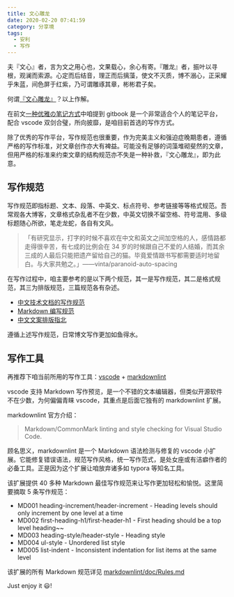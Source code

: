 ```yaml
---
title: 文心雕龙
date: 2020-02-20 07:41:59
category: 分享境
tags:
  - 安利
  - 写作
---
```


夫『文心』者，言为文之用心也，文果载心，余心有寄。『雕龙』者，振叶以寻根，观澜而索源。心定而后结音，理正而后摛藻，使文不灭质，博不溺心，正采耀乎朱蓝，间色屏于红紫，乃可谓雕琢其章，彬彬君子矣。

何谓[『文心雕龙』](https://www.zhihu.com/question/19631406/answer/555966763)？以上作解。

在前文[一种优雅の笔记方式](https://chanshiyu.com/#/post/99)中咱提到 gitbook 是一个非常适合个人的笔记平台，配合 vscode 双剑合璧，所向披靡，是咱目前首选的写作方式。

除了优秀的写作平台，写作规范也很重要，作为完美主义和强迫症晚期患者，遵循严格的写作标准，对文章创作亦大有裨益。可能没有足够的词藻堆砌斐然的文章，但用严格的标准来约束文章的结构规范亦不失是一种补救，『文心雕龙』，即为此意。

## 写作规范

写作规范即指标题、文本、段落、中英文、标点符号、参考链接等等格式规范。吾常观各大博客，文章格式杂乱者不在少数，中英文切换不留空格、符号混用、多级标题随心所欲，笔走龙蛇，各自有文风。

> 「有研究显示，打字的时候不喜欢在中文和英文之间加空格的人，感情路都走得很辛苦，有七成的比例会在 34 岁的时候跟自己不爱的人结婚，而其余三成的人最后只能把遗产留给自己的猫。毕竟爱情跟书写都需要适时地留白。与大家共勉之。」——vinta/paranoid-auto-spacing

在写作过程中，咱主要参考的是以下两个规范，其一是写作规范，其二是格式规范，其三为排版规范，三篇规范各有杂述。

- [中文技术文档的写作规范](https://github.com/ruanyf/document-style-guide)
- [Markdown 编写规范](https://github.com/fex-team/styleguide/blob/master/markdown.md)
- [中文文案排版指北](https://github.com/sparanoid/chinese-copywriting-guidelines)

遵循上述写作规范，日常博文写作更加如鱼得水。

## 写作工具

再推荐下咱当前所用的写作工具：[vscode](https://code.visualstudio.com/) + [markdownlint](https://marketplace.visualstudio.com/items?itemName=DavidAnson.vscode-markdownlint)

vscode 支持 Markdown 写作预览，是一个不错的文本编辑器，但类似开源软件不在少数，为何偏偏青睐 vscode，其重点是后面它独有的 markdownlint 扩展。

markdownlint 官方介绍：

> Markdown/CommonMark linting and style checking for Visual Studio Code.

顾名思义，markdownlint 是一个 Markdown 语法检测与修复的 vscode 小扩展。它能修复错误语法，规范写作风格，统一写作范式，是处女座或有洁癖作者的必备工具。正是因为这个扩展让咱放弃诸多如 typora 等知名工具。

该扩展提供 40 多种 Markdown 最佳写作规范来让写作更加轻松和愉悦。这里简要摘取 5 条写作规范：

- MD001 heading-increment/header-increment - Heading levels should only increment by one level at a time
- MD002 first-heading-h1/first-header-h1 - First heading should be a top level heading~~
- MD003 heading-style/header-style - Heading style
- MD004 ul-style - Unordered list style
- MD005 list-indent - Inconsistent indentation for list items at the same level

该扩展的所有 Markdown 规范详见 [markdownlint/doc/Rules.md](https://github.com/DavidAnson/markdownlint/blob/master/doc/Rules.md)

Just enjoy it 😃!
